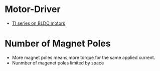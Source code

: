 # Motor-Driver

- [TI series on BLDC motors](https://www.ti.com/video/series/precision-labs/ti-precision-labs-brushless-dc-motors.html?context=1139747-1138777-1139742)


# Number of Magnet Poles
- More magnet poles means more torque for the same applied current.
- Nunmber of magenet poles limited by space
